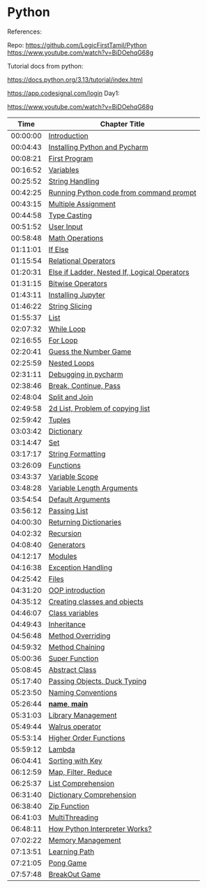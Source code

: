 # Python

References:

Repo: https://github.com/LogicFirstTamil/Python
https://www.youtube.com/watch?v=BiDOehqG68g


Tutorial docs from python:

https://docs.python.org/3.13/tutorial/index.html

https://app.codesignal.com/login
Day1:

https://www.youtube.com/watch?v=BiDOehqG68g


| Time     | Chapter Title                                                                                       |
|----------|-----------------------------------------------------------------------------------------------------|
| 00:00:00 | [Introduction](https://www.youtube.com/watch?v=BiDOehqG68g&t=0s)                                    |
| 00:04:43 | [Installing Python and Pycharm](https://www.youtube.com/watch?v=BiDOehqG68g&t=283s)                 |
| 00:08:21 | [First Program](https://www.youtube.com/watch?v=BiDOehqG68g&t=501s)                                 |
| 00:16:52 | [Variables](https://www.youtube.com/watch?v=BiDOehqG68g&t=1012s)                                    |
| 00:25:52 | [String Handling](https://www.youtube.com/watch?v=BiDOehqG68g&t=1552s)                              |
| 00:42:25 | [Running Python code from command prompt](https://www.youtube.com/watch?v=BiDOehqG68g&t=2545s)      |
| 00:43:15 | [Multiple Assignment](https://www.youtube.com/watch?v=BiDOehqG68g&t=2595s)                          |
| 00:44:58 | [Type Casting](https://www.youtube.com/watch?v=BiDOehqG68g&t=2698s)                                 |
| 00:51:52 | [User Input](https://www.youtube.com/watch?v=BiDOehqG68g&t=3112s)                                   |
| 00:58:48 | [Math Operations](https://www.youtube.com/watch?v=BiDOehqG68g&t=3528s)                              |
| 01:11:01 | [If Else](https://www.youtube.com/watch?v=BiDOehqG68g&t=4261s)                                      |
| 01:15:54 | [Relational Operators](https://www.youtube.com/watch?v=BiDOehqG68g&t=4554s)                         |
| 01:20:31 | [Else if Ladder, Nested If, Logical Operators](https://www.youtube.com/watch?v=BiDOehqG68g&t=4831s) |
| 01:31:15 | [Bitwise Operators](https://www.youtube.com/watch?v=BiDOehqG68g&t=5475s)                            |
| 01:43:11 | [Installing Jupyter](https://www.youtube.com/watch?v=BiDOehqG68g&t=6191s)                           |
| 01:46:22 | [String Slicing](https://www.youtube.com/watch?v=BiDOehqG68g&t=6382s)                               |
| 01:55:37 | [List](https://www.youtube.com/watch?v=BiDOehqG68g&t=6937s)                                         |
| 02:07:32 | [While Loop](https://www.youtube.com/watch?v=BiDOehqG68g&t=7652s)                                   |
| 02:16:55 | [For Loop](https://www.youtube.com/watch?v=BiDOehqG68g&t=8215s)                                     |
| 02:20:41 | [Guess the Number Game](https://www.youtube.com/watch?v=BiDOehqG68g&t=8441s)                        |
| 02:25:59 | [Nested Loops](https://www.youtube.com/watch?v=BiDOehqG68g&t=8759s)                                 |
| 02:31:11 | [Debugging in pycharm](https://www.youtube.com/watch?v=BiDOehqG68g&t=9071s)                         |
| 02:38:46 | [Break, Continue, Pass](https://www.youtube.com/watch?v=BiDOehqG68g&t=9526s)                        |
| 02:48:04 | [Split and Join](https://www.youtube.com/watch?v=BiDOehqG68g&t=10084s)                              |
| 02:49:58 | [2d List, Problem of copying list](https://www.youtube.com/watch?v=BiDOehqG68g&t=10198s)            |
| 02:59:42 | [Tuples](https://www.youtube.com/watch?v=BiDOehqG68g&t=10782s)                                      |
| 03:03:42 | [Dictionary](https://www.youtube.com/watch?v=BiDOehqG68g&t=11022s)                                  |
| 03:14:47 | [Set](https://www.youtube.com/watch?v=BiDOehqG68g&t=11687s)                                         |
| 03:17:17 | [String Formatting](https://www.youtube.com/watch?v=BiDOehqG68g&t=11837s)                           |
| 03:26:09 | [Functions](https://www.youtube.com/watch?v=BiDOehqG68g&t=12369s)                                   |
| 03:43:37 | [Variable Scope](https://www.youtube.com/watch?v=BiDOehqG68g&t=13017s)                              |
| 03:48:28 | [Variable Length Arguments](https://www.youtube.com/watch?v=BiDOehqG68g&t=13708s)                   |
| 03:54:54 | [Default Arguments](https://www.youtube.com/watch?v=BiDOehqG68g&t=14094s)                           |
| 03:56:12 | [Passing List](https://www.youtube.com/watch?v=BiDOehqG68g&t=14172s)                                |
| 04:00:30 | [Returning Dictionaries](https://www.youtube.com/watch?v=BiDOehqG68g&t=14430s)                      |
| 04:02:32 | [Recursion](https://www.youtube.com/watch?v=BiDOehqG68g&t=14552s)                                   |
| 04:08:40 | [Generators](https://www.youtube.com/watch?v=BiDOehqG68g&t=14920s)                                  |
| 04:12:17 | [Modules](https://www.youtube.com/watch?v=BiDOehqG68g&t=15137s)                                     |
| 04:16:38 | [Exception Handling](https://www.youtube.com/watch?v=BiDOehqG68g&t=15398s)                          |
| 04:25:42 | [Files](https://www.youtube.com/watch?v=BiDOehqG68g&t=15590s)                                       |
| 04:31:20 | [OOP introduction](https://www.youtube.com/watch?v=BiDOehqG68g&t=16280s)                            |
| 04:35:12 | [Creating classes and objects](https://www.youtube.com/watch?v=BiDOehqG68g&t=16512s)                |
| 04:46:07 | [Class variables](https://www.youtube.com/watch?v=BiDOehqG68g&t=16767s)                             |
| 04:49:43 | [Inheritance](https://www.youtube.com/watch?v=BiDOehqG68g&t=16983s)                                 |
| 04:56:48 | [Method Overriding](https://www.youtube.com/watch?v=BiDOehqG68g&t=17188s)                           |
| 04:59:32 | [Method Chaining](https://www.youtube.com/watch?v=BiDOehqG68g&t=17572s)                             |
| 05:00:36 | [Super Function](https://www.youtube.com/watch?v=BiDOehqG68g&t=18036s)                              |
| 05:08:45 | [Abstract Class](https://www.youtube.com/watch?v=BiDOehqG68g&t=18525s)                              |
| 05:17:40 | [Passing Objects, Duck Typing](https://www.youtube.com/watch?v=BiDOehqG68g&t=19060s)                |
| 05:23:50 | [Naming Conventions](https://www.youtube.com/watch?v=BiDOehqG68g&t=19430s)                          |
| 05:26:44 | [__name__, __main__](https://www.youtube.com/watch?v=BiDOehqG68g&t=19584s)                          |
| 05:31:03 | [Library Management](https://www.youtube.com/watch?v=BiDOehqG68g&t=19863s)                          |
| 05:49:44 | [Walrus operator](https://www.youtube.com/watch?v=BiDOehqG68g&t=20984s)                             |
| 05:53:14 | [Higher Order Functions](https://www.youtube.com/watch?v=BiDOehqG68g&t=21194s)                      |
| 05:59:12 | [Lambda](https://www.youtube.com/watch?v=BiDOehqG68g&t=21552s)                                      |
| 06:04:41 | [Sorting with Key](https://www.youtube.com/watch?v=BiDOehqG68g&t=21881s)                            |
| 06:12:59 | [Map, Filter, Reduce](https://www.youtube.com/watch?v=BiDOehqG68g&t=22379s)                         |
| 06:25:37 | [List Comprehension](https://www.youtube.com/watch?v=BiDOehqG68g&t=22757s)                          |
| 06:31:40 | [Dictionary Comprehension](https://www.youtube.com/watch?v=BiDOehqG68g&t=22900s)                    |
| 06:38:40 | [Zip Function](https://www.youtube.com/watch?v=BiDOehqG68g&t=23320s)                                |
| 06:41:03 | [MultiThreading](https://www.youtube.com/watch?v=BiDOehqG68g&t=23463s)                              |
| 06:48:11 | [How Python Interpreter Works?](https://www.youtube.com/watch?v=BiDOehqG68g&t=24491s)               |
| 07:02:22 | [Memory Management](https://www.youtube.com/watch?v=BiDOehqG68g&t=25342s)                           |
| 07:13:51 | [Learning Path](https://www.youtube.com/watch?v=BiDOehqG68g&t=26031s)                               |
| 07:21:05 | [Pong Game](https://www.youtube.com/watch?v=BiDOehqG68g&t=26465s)                                   |
| 07:57:48 | [BreakOut Game](https://www.youtube.com/watch?v=BiDOehqG68g&t=28668s)                               |
